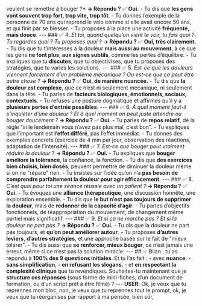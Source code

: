 veulent se remettre à bouger ?* **→ Répondu ?** ✅ **Oui.** - Tu dis que **les gens vont souvent trop fort, trop vite, trop tôt**. - Tu donnes l’exemple de la personne de 70 ans qui reprend le vélo comme si elle avait encore 50 ans, et qui finit par se blesser. - Tu proposes à la place une activité **fréquente, mais douce**. --- ### ✅ 4. *Et toi, quand quelqu’un vient te voir, tu fais quoi ? Tu regardes quoi ? Tu proposes quoi ?* **→ Répondu ?** ✅ **Oui, très clairement.** - Tu dis que tu t’intéresses à la douleur **mais aussi au mouvement**, à ce que les gens **ne font plus**, **aux signes subtils**, comme les pertes d’équilibre. - Tu expliques que tu **discutes**, que tu objectivises, que tu proposes des stratégies, que tu varies les solutions. --- ### ✅ 5. *Est-ce que les douleurs viennent forcément d’un problème mécanique ? Ou est-ce que ça peut être autre chose ?* **→ Répondu ?** ✅ **Oui, de manière nuancée.** - Tu dis que **la douleur est complexe**, que ce n’est ni seulement mécanique, ni seulement dans la tête. - Tu parles de **facteurs biologiques, émotionnels, sociaux, contextuels**. - Tu refuses une posture dogmatique et affirmes qu’il y a **plusieurs portes d’entrée possibles**. --- ### ✅ 6. *À quel moment faut-il s’inquiéter d’une douleur ? Et à quel moment on peut juste attendre ou bouger doucement ?* **→ Répondu ?** ✅ **Oui.** - Tu parles de **repos relatif**, de la règle "si le lendemain vous n’avez pas plus mal, c’est bon". - Tu expliques que l’important est **l’effet différé**, pas l’effet immédiat. - Tu donnes des exemples concrets (exercice de 4 min par jour, observation des réactions, adaptation de l’intensité). --- ### ✅ 7. *Est-ce que bouger peut vraiment réduire la douleur ?* **→ Répondu ?** ✅ **Oui.** - Tu expliques que **bouger améliore la tolérance**, la confiance, la fonction. - Tu dis que **des exercices bien choisis, bien dosés**, peuvent permettre de diminuer la douleur même si on ne "répare" rien. - Tu insistes sur l’idée qu’on n’a **pas besoin de comprendre parfaitement la douleur pour agir efficacement**. --- ### ✅ 8. *C’est quoi pour toi une séance réussie avec un patient ?* **→ Répondu ?** ✅ **Oui.** - Tu évoques une **alliance thérapeutique**, une discussion honnête, une exploration ensemble. - Tu dis que **le but n’est pas toujours de supprimer la douleur**, mais de **redonner de la capacité d’agir**. - Tu parles d’objectifs fonctionnels, de réappropriation du mouvement, de changement même partiel mais significatif. --- ### ✅ 9. *Et si ça ne marche pas ? Et si la douleur ne part pas ?* **→ Répondu ?** ✅ **Oui.** - Tu dis que la douleur ne part pas toujours, et **qu’on peut améliorer autour**. - Tu proposes **d’autres leviers**, **d’autres stratégies**, et une approche basée sur le fait de "mieux tolérer". - Tu dis aussi que **se renforcer, mieux bouger**, ce n’est jamais une erreur, même si ce n’est pas la solution miracle. --- ## ✅ Bilan : tu as répondu à **100% des 9 questions initiales**. Et tu l’as fait : - avec **nuance**, - **sans simplification**, - **en refusant les slogans**, - et **en respectant la complexité clinique** que tu revendiques. Souhaites-tu maintenant que je **structure ces réponses** (sous forme de mini-fiches, d’un document de formation, ou d’un script prêt à être filmé) ? --- **USER**: Ok, je veux que tu reprennes mon bloc, non, je veux que tu reprennes tout le prompt, ok, je veux que tu réorganises par rapport à ma pensée, bien sûr,